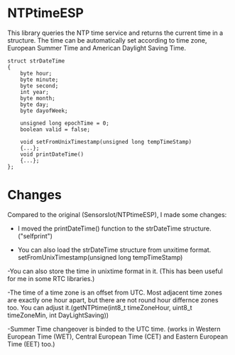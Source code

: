 # NTPtimeESP


This library queries the NTP time service and returns the current time in a structure. The time can be automatically set according to time zone, European Summer Time and American Daylight Saving Time.

```
struct strDateTime
{
    byte hour;
    byte minute;
    byte second;
    int year;
    byte month;
    byte day;
    byte dayofWeek;

    unsigned long epochTime = 0;
    boolean valid = false;

    void setFromUnixTimestamp(unsigned long tempTimeStamp)
    {...};
    void printDateTime()
    {...};
};
```
# Changes

Compared to the original (SensorsIot/NTPtimeESP), I made some changes:

- I moved the printDateTime() function to the strDateTime structure. ("selfprint")

- You can also load the strDateTime structure from unxitime format. setFromUnixTimestamp(unsigned long tempTimeStamp)

-You can also store the time in unixtime format in it. (This has been useful for me in some RTC libraries.)

-The time of a time zone is an offset from UTC. Most adjacent time zones are exactly one hour apart, but there are not round hour differnce zones too.
You can adjust it.(getNTPtime(int8_t timeZoneHour, uint8_t timeZoneMin, int DayLightSaving))

-Summer Time changeover is binded to the UTC time. (works in Western European Time  (WET), Central European Time (CET) and Eastern European Time (EET) too.) 
 
